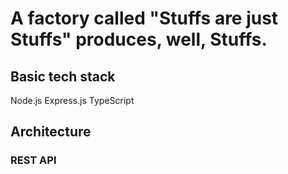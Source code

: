 # A factory called "Stuffs are just Stuffs" produces, well, Stuffs.

## Basic tech stack

Node.js
Express.js
TypeScript

## Architecture

### REST API